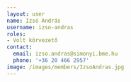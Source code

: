 ```yaml
---
layout: user
name: Izsó András
username: izso-andras
roles:
- Volt körvezető
contact:
  email: izso.andras@simonyi.bme.hu
  phone: '+36 20 466 2957'
image: /images/members/IzsoAndras.jpg
---
```


